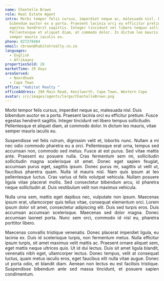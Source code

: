 ```yaml
---
name: Chantelle Brown
role: Real Estate Agent
intro: Morbi tempor felis cursus, imperdiet neque ac, malesuada nisl. Duis
  bibendum auctor ex a porta. Praesent lacinia orci eu efficitur pretium. Fusce
  egestas hendrerit sagittis. Integer tincidunt vel libero tempus sollicitudin.
  Pellentesque et aliquet diam, at commodo dolor. In dictum leo mauris, vitae
  semper mauris iaculis eu.
phone: 827278484
email: cbrown@habitatrealty.co.za
languages:
  - English
  - Afrikaans
propertiesSold: 28
marketTime: 29 Days
areaServed:
  - Noordhoek
  - Cape Town
office: "Habitat Realty "
officeAddress: 298 Main Road, Kenilworth, Cape Town, Western Cape
avatar: src/images/agents/large/ChantelleBrown.png
---
```

Morbi tempor felis cursus, imperdiet neque ac, malesuada nisl. Duis bibendum auctor ex a porta. Praesent lacinia orci eu efficitur pretium. Fusce egestas hendrerit sagittis. Integer tincidunt vel libero tempus sollicitudin. Pellentesque et aliquet diam, at commodo dolor. In dictum leo mauris, vitae semper mauris iaculis eu.

<p style="text-align: justify">Suspendisse vel felis rutrum, dignissim velit et, lobortis nunc. Nullam a mi nec odio commodo pharetra eu a orci. Pellentesque erat urna, tempus sed accumsan non, commodo sed metus. Fusce at est purus. Sed vitae mattis ante. Praesent eu posuere nulla. Cras fermentum sem mi, sollicitudin sollicitudin magna scelerisque sit amet. Donec eget sapien feugiat, accumsan purus eget, sagittis ipsum. Donec purus mi, sagittis ut velit ut, faucibus pharetra quam. Nulla id mauris nisl. Nam quis ipsum at leo pellentesque luctus. Cras varius ut felis volutpat vehicula. Nullam posuere ligula vitae placerat mollis. Sed consectetur bibendum arcu, id pharetra neque sollicitudin at. Duis vestibulum velit non maximus vehicula.</p><p style="text-align: justify">Nulla urna sem, mattis eget dapibus nec, vulputate non ipsum. Maecenas ipsum erat, ullamcorper quis tellus vitae, consequat elementum orci. Lorem ipsum dolor sit amet, consectetur adipiscing elit. Duis sed turpis eros. Duis accumsan accumsan scelerisque. Maecenas sed dolor magna. Donec accumsan laoreet porta. Nunc sem orci, commodo id nisl eu, pharetra porttitor libero.</p><p style="text-align: justify">Maecenas convallis tristique venenatis. Donec placerat imperdiet ligula, eu lacinia ex. Duis id scelerisque turpis, non fermentum metus. Nulla efficitur ipsum turpis, sit amet maximus velit mattis ac. Praesent ornare aliquet sem, eget mattis neque ultrices quis. Ut id dui lectus. Duis sit amet ligula blandit, venenatis nibh eget, ullamcorper lectus. Donec tempus, velit at consequat luctus, quam metus iaculis eros, eget faucibus elit nulla vitae augue. Donec ut porta odio, et blandit diam. Aenean non lectus eu est facilisis tristique. Suspendisse bibendum ante sed massa tincidunt, et posuere sapien condimentum.</p>